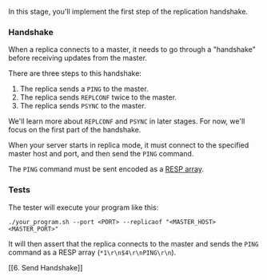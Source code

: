 In this stage, you'll implement the first step of the replication handshake.

### Handshake

When a replica connects to a master, it needs to go through a "handshake" before receiving updates from the master.

There are three steps to this handshake:

1. The replica sends a `PING` to the master.
2. The replica sends `REPLCONF` twice to the master.
3. The replica sends `PSYNC` to the master.

We'll learn more about `REPLCONF` and `PSYNC` in later stages. For now, we'll focus on the first part of the handshake.

When your server starts in replica mode, it must connect to the specified master host and port, and then send the `PING` command.

The `PING` command must be sent encoded as a [RESP array](https://redis.io/docs/latest/develop/reference/protocol-spec/#arrays).

### Tests

The tester will execute your program like this:

```
./your_program.sh --port <PORT> --replicaof "<MASTER_HOST> <MASTER_PORT>"
```

It will then assert that the replica connects to the master and sends the `PING` command as a RESP array (`*1\r\n$4\r\nPING\r\n`).

[[6. Send Handshake]]